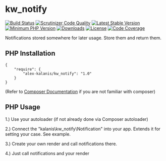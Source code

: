 # kw_notify

[![Build Status](https://app.travis-ci.com/alex-kalanis/kw_notify.svg?branch=master)](https://app.travis-ci.com/github/alex-kalanis/kw_notify)
[![Scrutinizer Code Quality](https://scrutinizer-ci.com/g/alex-kalanis/kw_notify/badges/quality-score.png?b=master)](https://scrutinizer-ci.com/g/alex-kalanis/kw_notify/?branch=master)
[![Latest Stable Version](https://poser.pugx.org/alex-kalanis/kw_notify/v/stable.svg?v=1)](https://packagist.org/packages/alex-kalanis/kw_notify)
[![Minimum PHP Version](https://img.shields.io/badge/php-%3E%3D%207.3-8892BF.svg)](https://php.net/)
[![Downloads](https://img.shields.io/packagist/dt/alex-kalanis/kw_notify.svg?v1)](https://packagist.org/packages/alex-kalanis/kw_notify)
[![License](https://poser.pugx.org/alex-kalanis/kw_notify/license.svg?v=1)](https://packagist.org/packages/alex-kalanis/kw_notify)
[![Code Coverage](https://scrutinizer-ci.com/g/alex-kalanis/kw_notify/badges/coverage.png?b=master&v=1)](https://scrutinizer-ci.com/g/alex-kalanis/kw_notify/?branch=master)

Notifications stored somewhere for later usage. Store them and return them.

## PHP Installation

```
{
    "require": {
        "alex-kalanis/kw_notify": "1.0"
    }
}
```

(Refer to [Composer Documentation](https://github.com/composer/composer/blob/master/doc/00-intro.md#introduction) if you are not
familiar with composer)


## PHP Usage

1.) Use your autoloader (if not already done via Composer autoloader)

2.) Connect the "kalanis\kw_notify\Notification" into your app. Extends it for setting your case. See example.

3.) Create your own render and call notifications there.

4.) Just call notifications and your render
